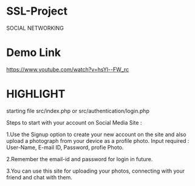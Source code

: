 # SSL-Project

SOCIAL NETWORKING

# Demo Link

https://www.youtube.com/watch?v=hsYl--FW_rc

# HIGHLIGHT


starting file src/index.php or src/authentication/login.php

Steps to start with your account on Social Media Site :

1.Use the Signup option to create your new account on the site and also upload a photograph from your device as a profile photo. Input required : User-Name, E-mail ID, Password, profie Photo.

2.Remember the email-id and password for login in future.

3.You can use this site for uploading your photos, connecting with your friend and chat with them.

